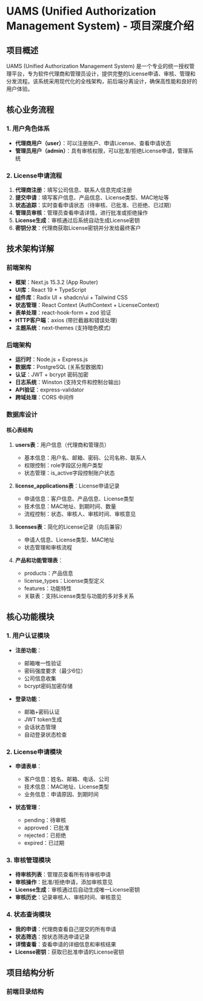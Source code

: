 # UAMS (Unified Authorization Management System) - 项目深度介绍

## 项目概述

UAMS (Unified Authorization Management System) 是一个专业的统一授权管理平台，专为软件代理商和管理员设计，提供完整的License申请、审核、管理和分发流程。该系统采用现代化的全栈架构，前后端分离设计，确保高性能和良好的用户体验。

## 核心业务流程

### 1. 用户角色体系
- **代理商用户（user）**：可以注册账户、申请License、查看申请状态
- **管理员用户（admin）**：具有审核权限，可以批准/拒绝License申请，管理系统

### 2. License申请流程
1. **代理商注册**：填写公司信息、联系人信息完成注册
2. **提交申请**：填写客户信息、产品信息、License类型、MAC地址等
3. **状态追踪**：实时查看申请状态（待审核、已批准、已拒绝、已过期）
4. **管理员审核**：管理员查看申请详情，进行批准或拒绝操作
5. **License生成**：审核通过后系统自动生成License密钥
6. **密钥分发**：代理商获取License密钥并分发给最终客户

## 技术架构详解

### 前端架构
- **框架**：Next.js 15.3.2 (App Router)
- **UI库**：React 19 + TypeScript
- **组件库**：Radix UI + shadcn/ui + Tailwind CSS
- **状态管理**：React Context (AuthContext + LicenseContext)
- **表单处理**：react-hook-form + zod 验证
- **HTTP客户端**：axios (带拦截器和错误处理)
- **主题系统**：next-themes (支持暗色模式)

### 后端架构
- **运行时**：Node.js + Express.js
- **数据库**：PostgreSQL (关系型数据库)
- **认证**：JWT + bcrypt 密码加密
- **日志系统**：Winston (支持文件和控制台输出)
- **API验证**：express-validator
- **跨域处理**：CORS 中间件

### 数据库设计

#### 核心表结构
1. **users表**：用户信息（代理商和管理员）
   - 基本信息：用户名、邮箱、密码、公司名称、联系人
   - 权限控制：role字段区分用户类型
   - 状态管理：is_active字段控制账户状态

2. **license_applications表**：License申请记录
   - 申请信息：客户信息、产品信息、License类型
   - 技术信息：MAC地址、到期时间、数量
   - 流程控制：状态、审核人、审核时间、审核意见

3. **licenses表**：简化的License记录（向后兼容）
   - 申请人信息、License类型、MAC地址
   - 状态管理和审核流程

4. **产品和功能管理表**：
   - products：产品信息
   - license_types：License类型定义
   - features：功能特性
   - 关联表：支持License类型与功能的多对多关系

## 核心功能模块

### 1. 用户认证模块
- **注册功能**：
  - 邮箱唯一性验证
  - 密码强度要求（最少6位）
  - 公司信息收集
  - bcrypt密码加密存储

- **登录功能**：
  - 邮箱+密码认证
  - JWT token生成
  - 会话状态管理
  - 自动登录状态检查

### 2. License申请模块
- **申请表单**：
  - 客户信息：姓名、邮箱、电话、公司
  - 技术信息：MAC地址、License类型
  - 业务信息：申请原因、到期时间

- **状态管理**：
  - pending：待审核
  - approved：已批准
  - rejected：已拒绝
  - expired：已过期

### 3. 审核管理模块
- **待审核列表**：管理员查看所有待审核申请
- **审核操作**：批准/拒绝申请，添加审核意见
- **License生成**：审核通过后自动生成唯一License密钥
- **审核历史**：记录审核人、审核时间、审核意见

### 4. 状态查询模块
- **我的申请**：代理商查看自己提交的所有申请
- **状态筛选**：按状态筛选申请记录
- **详情查看**：查看申请的详细信息和审核结果
- **License密钥**：获取已批准申请的License密钥

## 项目结构分析

### 前端目录结构